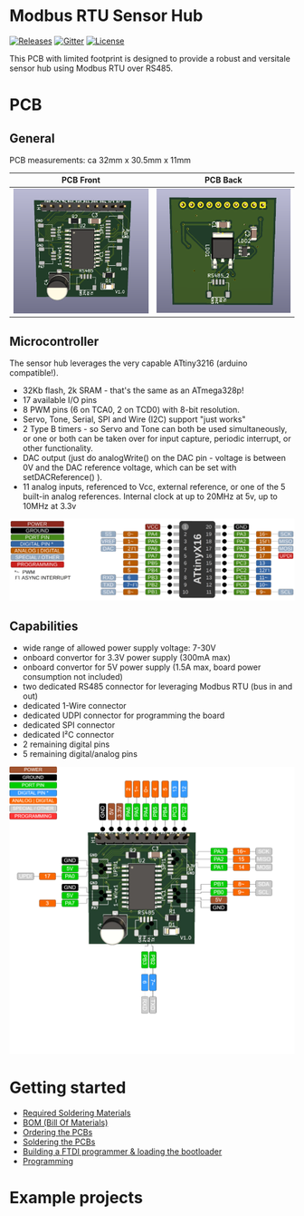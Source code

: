 # Modbus RTU Sensor Hub
<a href="https://github.com/MichielVanwelsenaere/HomeAutomation.ModbusRtuSensorHub/releases" rel="nofollow"><img src="https://img.shields.io/github/release/MichielVanwelsenaere/HomeAutomation.ModbusRtuSensorHub.svg" alt="Releases"></a>
<a href="https://gitter.im/MichielVanwelsenaere/HomeAutomation.ModbusRtuSensorHub" rel="nofollow"><img src="https://img.shields.io/gitter/room/HomeAutomation-ModbusRtuSensorHub/community" alt="Gitter" ></a>
<a href="./LICENSE" rel="nofollow"><img src="https://img.shields.io/github/license/MichielVanwelsenaere/HomeAutomation.ModbusRtuSensorHub.svg" alt="License"></a>

This PCB with limited footprint is designed to provide a robust and versitale sensor hub using Modbus RTU over RS485. 

# PCB

## General
PCB measurements: ca 32mm x 30.5mm x 11mm

PCB Front                   | PCB Back
:--------------------------:|:-------------------------:
![PCB Front](./docs/_img/PCB_3D_Front.png)  |  ![PCB Back](./docs/_img/PCB_3D_Back.png)

## Microcontroller
The sensor hub leverages the very capable ATtiny3216 (arduino compatible!).

- 32Kb flash, 2k SRAM - that's the same as an ATmega328p!
- 17 available I/O pins
- 8 PWM pins (6 on TCA0, 2 on TCD0) with 8-bit resolution.
- Servo, Tone, Serial, SPI and Wire (I2C) support "just works"
- 2 Type B timers - so Servo and Tone can both be used simultaneously, or one or both can be taken over for input capture, periodic interrupt, or other functionality.
- DAC output (just do analogWrite() on the DAC pin - voltage is between 0V and the DAC reference voltage, which can be set with setDACReference() ).
- 11 analog inputs, referenced to Vcc, external reference, or one of the 5 built-in analog references.
Internal clock at up to 20MHz at 5v, up to 10MHz at 3.3v

![Microcontroller Pinout](./docs/_img/Microcontroller_Pinout.png)

## Capabilities 

- wide range of allowed power supply voltage: 7-30V
- onboard convertor for 3.3V power supply (300mA max)
- onboard convertor for 5V power supply (1.5A max, board power consumption not included)
- two dedicated RS485 connector for leveraging Modbus RTU (bus in and out)
- dedicated 1-Wire connector
- dedicated UDPI connector for programming the board
- dedicated SPI connector
- dedicated I²C connector
- 2 remaining digital pins
- 5 remaining digital/analog pins

![FeatherDiagram](./docs/_img/FeatherDiagram.png)

# Getting started

- [Required Soldering Materials](./docs/Required-Soldering-Materials.md)
- [BOM (Bill Of Materials)](./docs/BOM.md)
- [Ordering the PCBs](./docs/Ordering-the-PCBs.md)
- [Soldering the PCBs](./docs/Soldering-the-PCBs.md)
- [Building a FTDI programmer & loading the bootloader](https://www.electronics-lab.com/project/getting-started-with-the-new-attiny-chips-programming-the-microchips-0-series-and-1-series-attiny-with-the-arduino-ide/)
- [Programming]()

# Example projects
